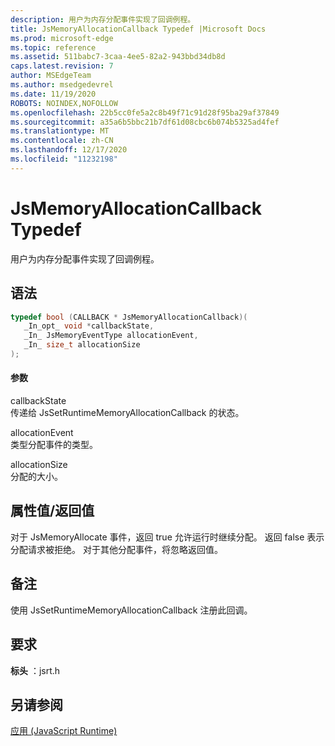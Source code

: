 ```yaml
---
description: 用户为内存分配事件实现了回调例程。
title: JsMemoryAllocationCallback Typedef |Microsoft Docs
ms.prod: microsoft-edge
ms.topic: reference
ms.assetid: 511babc7-3caa-4ee5-82a2-943bbd34db8d
caps.latest.revision: 7
author: MSEdgeTeam
ms.author: msedgedevrel
ms.date: 11/19/2020
ROBOTS: NOINDEX,NOFOLLOW
ms.openlocfilehash: 22b5cc0fe5a2c8b49f71c91d28f95ba29af37849
ms.sourcegitcommit: a35a6b5bbc21b7df61d08cbc6b074b5325ad4fef
ms.translationtype: MT
ms.contentlocale: zh-CN
ms.lasthandoff: 12/17/2020
ms.locfileid: "11232198"
---
```

# JsMemoryAllocationCallback Typedef

用户为内存分配事件实现了回调例程。  
  
## 语法  
  
```cpp  
typedef bool (CALLBACK * JsMemoryAllocationCallback)(  
   _In_opt_ void *callbackState,  
   _In_ JsMemoryEventType allocationEvent,  
   _In_ size_t allocationSize  
);  
```  
  
#### 参数  
 callbackState  
 传递给 JsSetRuntimeMemoryAllocationCallback 的状态。  
  
 allocationEvent  
 类型分配事件的类型。  
  
 allocationSize  
 分配的大小。  
  
## 属性值/返回值  
 对于 JsMemoryAllocate 事件，返回 true 允许运行时继续分配。 返回 false 表示分配请求被拒绝。 对于其他分配事件，将忽略返回值。  
  
## 备注  
 使用 JsSetRuntimeMemoryAllocationCallback 注册此回调。  
  
## 要求  
 **标头** ：jsrt.h  
  
## 另请参阅  
 [应用 (JavaScript Runtime)](../chakra-hosting/reference-javascript-runtime.md)
